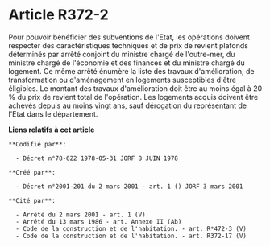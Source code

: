 # Article R372-2

Pour pouvoir bénéficier des subventions de l'Etat, les opérations doivent respecter des caractéristiques techniques et de
prix de revient plafonds déterminés par arrêté conjoint du ministre chargé de l'outre-mer, du ministre chargé de l'économie
et des finances et du ministre chargé du logement. Ce même arrêté énumère la liste des travaux d'amélioration, de
transformation ou d'aménagement en logements susceptibles d'être éligibles. Le montant des travaux d'amélioration doit être
au moins égal à 20 % du prix de revient total de l'opération. Les logements acquis doivent être achevés depuis au moins vingt
ans, sauf dérogation du représentant de l'Etat dans le département.

**Liens relatifs à cet article**

	**Codifié par**:

	  - Décret n°78-622 1978-05-31 JORF 8 JUIN 1978

	**Créé par**:

	  - Décret n°2001-201 du 2 mars 2001 - art. 1 () JORF 3 mars 2001

	**Cité par**:

	  - Arrêté du 2 mars 2001 - art. 1 (V)
	  - Arrêté du 13 mars 1986 - art. Annexe II (Ab)
	  - Code de la construction et de l'habitation. - art. R*472-3 (V)
	  - Code de la construction et de l'habitation. - art. R372-17 (V)
